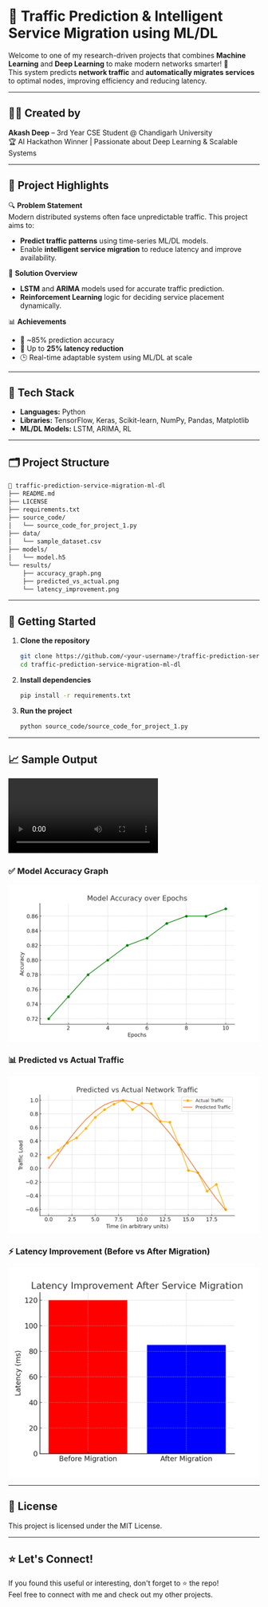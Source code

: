 # 🚦 Traffic Prediction & Intelligent Service Migration using ML/DL

Welcome to one of my research-driven projects that combines **Machine Learning** and **Deep Learning** to make modern networks smarter! 📡  
This system predicts **network traffic** and **automatically migrates services** to optimal nodes, improving efficiency and reducing latency.

---

## 👨‍💻 Created by  
**Akash Deep** – 3rd Year CSE Student @ Chandigarh University  
🏆 AI Hackathon Winner | Passionate about Deep Learning & Scalable Systems  

---

## 📌 Project Highlights

🔍 **Problem Statement**  
Modern distributed systems often face unpredictable traffic. This project aims to:
- **Predict traffic patterns** using time-series ML/DL models.
- Enable **intelligent service migration** to reduce latency and improve availability.

🧠 **Solution Overview**
- **LSTM** and **ARIMA** models used for accurate traffic prediction.
- **Reinforcement Learning** logic for deciding service placement dynamically.

📊 **Achievements**
- 🚀 ~85% prediction accuracy
- 🧠 Up to **25% latency reduction**
- 🕒 Real-time adaptable system using ML/DL at scale

---

## 🧰 Tech Stack

- **Languages:** Python  
- **Libraries:** TensorFlow, Keras, Scikit-learn, NumPy, Pandas, Matplotlib  
- **ML/DL Models:** LSTM, ARIMA, RL  

---

## 🗂️ Project Structure

```
📁 traffic-prediction-service-migration-ml-dl
├── README.md
├── LICENSE
├── requirements.txt
├── source_code/
│   └── source_code_for_project_1.py
├── data/
│   └── sample_dataset.csv
├── models/
│   └── model.h5
└── results/
    ├── accuracy_graph.png
    ├── predicted_vs_actual.png
    └── latency_improvement.png
```

---

## 🚀 Getting Started

1. **Clone the repository**
   ```bash
   git clone https://github.com/<your-username>/traffic-prediction-service-migration-ml-dl.git
   cd traffic-prediction-service-migration-ml-dl
   ```

2. **Install dependencies**
   ```bash
   pip install -r requirements.txt
   ```

3. **Run the project**
   ```bash
   python source_code/source_code_for_project_1.py
   ```

---

## 📈 Sample Output

![Result](result/VIDEO-2023-04-05-22-48-25.mp4)

### ✅ Model Accuracy Graph
![Accuracy](result/accuracy_graph.png)

### 📊 Predicted vs Actual Traffic
![Predicted vs Actual](result/predicted_vs_actual.png)

### ⚡ Latency Improvement (Before vs After Migration)
![Latency Improvement](result/latency_improvement.png)

---

## 📜 License
This project is licensed under the MIT License.

---

## ⭐ Let's Connect!
If you found this useful or interesting, don't forget to ⭐ the repo!  
Feel free to connect with me and check out my other projects.
